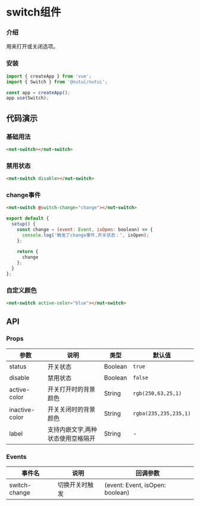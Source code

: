 #  switch组件

### 介绍

用来打开或关闭选项。

### 安装

``` javascript
import { createApp } from 'vue';
import { Switch } from '@nutui/nutui';

const app = createApp();
app.use(Switch);

```

## 代码演示

### 基础用法

``` html
<nut-switch></nut-switch>
```

### 禁用状态

``` html
<nut-switch disable></nut-switch>
```

### change事件

``` html
<nut-switch @switch-change="change"></nut-switch>
```

``` javascript
export default {
  setup() {
    const change = (event: Event, isOpen: boolean) => {
      console.log('触发了change事件,开关状态：', isOpen);
    };
    
    return {
      change
    };
  }
};
```

### 自定义颜色

``` html
<nut-switch active-color="blue"></nut-switch>
```

## API

### Props

| 参数         | 说明                             | 类型   | 默认值           |
|--------------|----------------------------------|--------|------------------|
| status         | 开关状态               | Boolean | `true` |
| disable         | 禁用状态               | Boolean | `false` |
| active-color        | 开关打开时的背景颜色  | String | `rgb(250,63,25,1)`                |
| inactive-color         | 开关关闭时的背景颜色 | String | `rgba(235,235,235,1)`         |
| label         | 支持内嵌文字,两种状态使用空格隔开 | String | -         |


### Events

| 事件名 | 说明           | 回调参数     |
|--------|----------------|--------------|
| switch-change  | 切换开关时触发 | (event: Event, isOpen: boolean) |
    